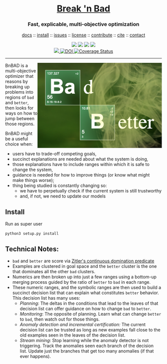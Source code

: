 <h1 align=center><a href="/README.md#top">Break 'n Bad</a></h1>
<h3 align=center> Fast, explicable, multi-objective optimization</h3> 
<p align=center>
<a
href="docs/index.html">docs</a> :: <a
href="#install">install</a> :: <a
href="https://github.com/timm/bnbad/issues">issues</a> :: <a
href="LICENSE.md">license</a> :: <a
href="CONTRIBUTING.md">contribute</a> :: <a
href="CITATION.md">cite</a> ::  <a
href="CONTACT.md">contact</a>  
<br>

<p align=center> 
<img src="https://img.shields.io/badge/license-mit-red"> <img 
src="https://img.shields.io/badge/language-python-orange"> <img 
src="https://img.shields.io/badge/purpose-ai,se-blueviolet"> <img 
src="https://img.shields.io/badge/platform-mac,*nux-informational"><br><a 
     href="https://travis-ci.org/github/sehero/lua"> <img 
src="https://travis-ci.org/aiez/eg.svg?branch=master"></a><a 
     href="https://zenodo.org/badge/latestdoi/263210595"> <img 
src="https://zenodo.org/badge/263210595.svg" alt="DOI"></a><a 
     href='https://coveralls.io/github/aiez/lua?branch=master'> <img i
src='https://coveralls.io/repos/github/aiez/eg/badge.svg?branch=master' alt='Coverage Status' /></a></p>

<hr>

<img  align=right width=400 
src="docs/letscook.png">


BnBAD is a multi-objective optimizer
that reasons by breaking up problems into regions of `bad` and
`better`, then looks for ways on how to jump between those regions.

BnBAD might be a useful choice when:

- users have to trade-off competing goals, 
- succinct explanations are needed about what the system is doing,
- those explanations have to include ranges within which it is safe
  to change the system, 
- guidance is needed for how to improve things
  (or know what might make things worse); 
- thing being studied is constantly changing so:
   - we have to perpetually check if the current system is still trustworthy
   - and, if not, we need to update our models

## Install

Run as super user

    python3 setup.py install

## Technical Notes: 

- `bad` and `better` are score via 
  [Zitler's continuous domination predicate](docs/index.html#bnbad.Tab.better)
- Examples are clustered in goal
  space and the `better` cluster is the one that dominates all the
  other `bad` clusters.
- Numerics are then broken up into just a few ranges
  using a bottom-up merging process
  guided by the ratio of `better` to `bad`  in each range. 
- These numeric ranges,
  and the symbolic ranges are then used to build a succinct decision list
  that can explain what constitutes `better` behavior. 
  This decision list has many uses:
    - _Planning_: The deltas in the conditions that lead to the leaves of that decision list can
      offer guidance on how to change
      `bad` to `better`. 
    - _Monitoring_: The opposite of planning. Learn what can change `better`
      to `bad`, then watch out for those things.
    - _Anomaly detection and incremental certification:_ 
     The current decision list can be trusted as long as new examples 
     fall close to the old examples seen in the leaves of the decision list.
    - _Stream mining_: Stop learning while the anomaly detector is not
      triggering. Track the anomalies seen each branch of the decision list.
      Update just the branches that get too many anomalies (if that ever happens).


